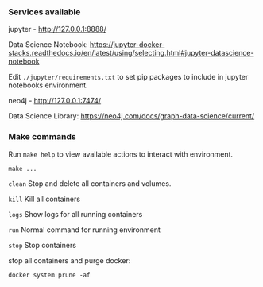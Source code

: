 ### Services available
jupyter - http://127.0.0.1:8888/

Data Science Notebook: https://jupyter-docker-stacks.readthedocs.io/en/latest/using/selecting.html#jupyter-datascience-notebook

Edit `./jupyter/requirements.txt` to set pip packages to include in jupyter notebooks environment. 


neo4j - http://127.0.0.1:7474/

Data Science Library: https://neo4j.com/docs/graph-data-science/current/

### Make commands
Run `make help` to view available actions to interact with environment.

`make ...`

`clean`                          Stop and delete all containers and volumes.

`kill`                           Kill all containers

`logs`                           Show logs for all running containers

`run`                            Normal command for running environment

`stop`                           Stop containers

stop all containers and purge docker:

`docker system prune -af`
